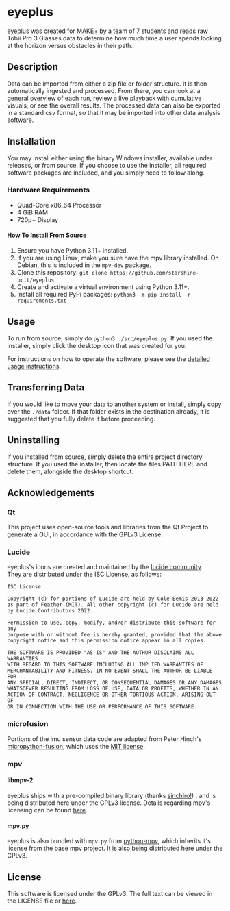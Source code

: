 # eyeplus

eyeplus was created for MAKE+ by a team of 7 students and reads raw Tobii Pro 3 Glasses data to determine how much time a user spends looking at the horizon versus obstacles in their path.

## Description

Data can be imported from either a zip file or folder structure. It is then automatically ingested and processed. From there, you can look at a general overview of each run, review a live playback with cumulative visuals, or see the overall results. The processed data can also be exported in a standard csv format, so that it may be imported into other data analysis software.

## Installation

You may install either using the binary Windows installer, available under releases, or from source. If you choose to use the installer, all required software packages are included, and you simply need to follow along.

### Hardware Requirements

- Quad-Core x86_64 Processor
- 4 GiB RAM
- 720p+ Display

#### How To Install From Source

1. Ensure you have Python 3.11+ installed.
2. If you are using Linux, make you sure have the mpv library installed. On Debian, this is included in the `mpv-dev` package.
3. Clone this repository: `git clone https://github.com/starshine-bcit/eyeplus`.
4. Create and activate a virtual environment using Python 3.11+.
5. Install all required PyPi packages: `python3 -m pip install -r requirements.txt`

## Usage

To run from source, simply do `python3 ./src/eyeplus.py`. If you used the installer, simply click the desktop icon that was created for you.

For instructions on how to operate the software, please see the [detailed usage instructions](docs/usage.md).

## Transferring Data

If you would like to move your data to another system or install, simply copy over the `./data` folder. If that folder exists in the destination already, it is suggested that you fully delete it before proceeding.

## Uninstalling

If you installed from source, simply delete the entire project directory structure. If you used the installer, then locate the files PATH HERE and delete them, alongside the desktop shortcut.

## Acknowledgements

### Qt

This project uses open-source tools and libraries from the Qt Project to generate a GUI, in accordance with the GPLv3 License.

### Lucide

eyeplus's icons are created and maintained by the [lucide community](https://github.com/lucide-icons/lucide).  
They are distributed under the ISC License, as follows:

```
ISC License

Copyright (c) for portions of Lucide are held by Cole Bemis 2013-2022
as part of Feather (MIT). All other copyright (c) for Lucide are held
by Lucide Contributors 2022.

Permission to use, copy, modify, and/or distribute this software for any
purpose with or without fee is hereby granted, provided that the above
copyright notice and this permission notice appear in all copies.

THE SOFTWARE IS PROVIDED "AS IS" AND THE AUTHOR DISCLAIMS ALL WARRANTIES
WITH REGARD TO THIS SOFTWARE INCLUDING ALL IMPLIED WARRANTIES OF
MERCHANTABILITY AND FITNESS. IN NO EVENT SHALL THE AUTHOR BE LIABLE FOR
ANY SPECIAL, DIRECT, INDIRECT, OR CONSEQUENTIAL DAMAGES OR ANY DAMAGES
WHATSOEVER RESULTING FROM LOSS OF USE, DATA OR PROFITS, WHETHER IN AN
ACTION OF CONTRACT, NEGLIGENCE OR OTHER TORTIOUS ACTION, ARISING OUT OF
OR IN CONNECTION WITH THE USE OR PERFORMANCE OF THIS SOFTWARE.
```

### microfusion

Portions of the imu sensor data code are adapted from Peter Hinch's [micropython-fusion](https://github.com/micropython-IMU/micropython-fusion), which uses the [MIT license](https://github.com/micropython-IMU/micropython-fusion/blob/master/LICENSE).

### mpv

#### libmpv-2

eyeplus ships with a pre-compiled binary library (thanks [sinchiro!](https://sourceforge.net/projects/mpv-player-windows/files)) , and is being distributed here under the GPLv3 license. Details regarding mpv's licensing can be found [here](https://github.com/mpv-player/mpv/blob/master/Copyright).

#### mpv.py

eyeplus is also bundled with `mpv.py` from [python-mpv](https://github.com/jaseg/python-mpv), which inherits it's license from the base mpv project. It is also being distributed here under the GPLv3.

## License

This software is licensed under the GPLv3. The full text can be viewed in the LICENSE file or [here](https://www.gnu.org/licenses/gpl-3.0.txt).
